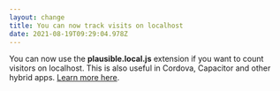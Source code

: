 ```yaml
---
layout: change
title: You can now track visits on localhost
date: 2021-08-19T09:29:04.978Z
---
```

You can now use the **plausible.local.js** extension if you want to count visitors on localhost. This is also useful in Cordova, Capacitor and other hybrid apps. [Learn more here](https://plausible.io/docs/script-extensions).